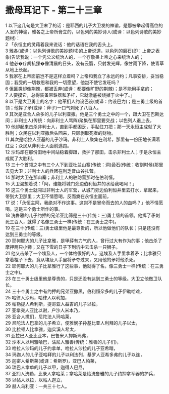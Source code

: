 # 撒母耳记下 - 第二十三章
  
 1 以下这几句是大卫末了的话：是耶西的儿子大卫发的神谕，是那被举起得高位的人发的神谕，雅各之上帝所膏立的，以色列的美妙诗人(或译：以色列诗歌的美妙题材)：  
 2 「永恒主的灵藉着我来说话：他的话语在我的舌头上。  
 3 雅各(或译：以色列诗歌的美妙题材)的上帝说道，以色列的磐石(即：上帝之表象)告诉我说：一个凭公义统治人的，一个存敬畏上帝之心来统治人的；  
 4 他必�疗鸪抗猓�像清晨的日头，没有云翳，只射发光辉，像甘雨下降，使青草从地上长起。  
 5 我家在上帝面前岂不是这样立着吗？上帝和我立了永远的约；凡事安排，妥当稳固；我受的一切救恩和我的一切愿望，他岂不使它发旺吗？  
 6 但匪类却像荆棘，都被丢弃(或译：都要像旷野的荆棘)；是不能用手拿的；  
 7 人要摸它，总得装备带鉄器和矛杆，它就澈底被烧掉于火中了。」  
 8 以下是大卫勇士的名字：他革扪人约设巴设(或译：约设巴力)；是三勇士级的首领；他挥了矛(或译：斧子)一口气刺死了八百人。  
 9 其次是亚合人朵多的儿子以利亚撒。他是三个勇士之中的一个，跟大卫在巴斯达闵；非利士人(传统：向非利士人骂阵)聚集在那里要交战；以色列人退上去，  
 10 他却起来击杀非利士人，直到手都困乏，手黏住刀把；那一天永恒主成就了大胜利；众民在以利亚撒后头回来，只顾剥取死者的财物。  
 11 其次是哈拉人亚基的儿子沙玛。非利士人聚集在利希，那里有一份田地长满着红豆；众民从非利士人面前逃跑。  
 12 沙玛却在那份田地中间站稳着脚跟，救护了那田，击杀非利士人；于是永恒主成就了大胜利。  
 13 三十个首领之中有三个人下到亚杜兰山寨(传统：洞)碞石(传统：收割时候)那里去见大卫；非利士人的兵团在利乏音山谷扎营。  
 14 那时大卫在那山寨；非利士人的驻防营那时在伯利恒。  
 15 大卫渴想着说：「阿，谁能将城门旁边伯利恒井的水给我喝阿！」  
 16 这三个勇士就闯过非利士人的军营，从城门旁边伯利恒井里去打水，拿起来，带到大卫那里；大卫不情愿喝，反而奠在永恒主面前，  
 17 说：「永恒主阿，我绝对不作这事。这岂不是冒命而去的人的血吗？」他不情愿喝。这是三个勇士所作的事。  
 18 洗鲁雅的儿子约押的兄弟亚比筛是三十(传统：三)勇士级的首领。他挥了矛刺死三百人，就得了名像三勇士一样(传统：在三勇士之中)。  
 19 在三十(传统：三)勇士级里他是最尊贵的，所以他做他们的队长；只是还没有达到三勇士的等级。  
 20 耶何耶大的儿子比拿雅，是甲薛有力气的人，曾行过大有作为的事；他击杀了摩押两只小狮；又在下雪的日子下到坑中去击杀一只狮子。  
 21 他又击杀了一个埃及人，一个体格很好的人。这埃及人手里拿着矛；比拿雅只拿着棍子下去，竟从埃及人手里将矛夺过来，又用他的矛将他杀死。  
 22 耶何耶大的儿子比拿雅行了这些事，他就得了名，像三勇士一样(传统：在三勇士之中)。  
 23 在三十勇士级里他是尊贵的，只是还没有达到三勇士的等级。大卫立他做卫队长。  
 24 三十个勇士之中有约押的兄弟亚撒黑，伯利恒朵多的儿子伊勒哈难，  
 25 哈律人沙玛，哈律人以利加，  
 26 帕勒提人希利斯，提哥亚人益吉的儿子以拉，  
 27 亚拿突人亚比以谢，户沙人米本乃，  
 28 亚合人撒们，尼陀法人玛哈莱，  
 29 尼陀法人巴拿的儿子希立，便雅悯子孙基比亚人利拜的儿子以太，  
 30 比拉顿人比拿雅，迦实溪人希太，  
 31 亚拉巴人亚比亚本，巴鲁米人押斯玛弗，  
 32 沙本人以利雅哈巴，沽尼人雅善(传统：雅善的儿子们)，  
 33 哈拉人沙玛的儿子约拿单，哈拉人沙拉的儿子亚希暗，  
 34 玛迦人的儿子亚哈拜的儿子以利法列，基罗人亚希多弗的儿子以连，  
 35 迦密人希斯莱(或译：希斯罗)，亚巴人帕莱，  
 36 琐巴人拿单的儿子以甲，迦得人巴尼，  
 37 亚扪人洗勒，比录人拿哈莱；拿哈莱是给洗鲁雅的儿子约押拿军器的护兵，  
 38 以帖人以拉，以帖人迦立，  
 39 赫人乌利亚：一共三十七人。